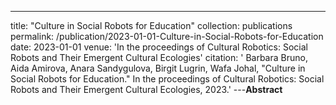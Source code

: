 ---
title: "Culture in Social Robots for Education"
collection: publications
permalink: /publication/2023-01-01-Culture-in-Social-Robots-for-Education
date: 2023-01-01
venue: 'In the proceedings of Cultural Robotics: Social Robots and Their Emergent Cultural Ecologies'
citation: ' Barbara Bruno,  Aida Amirova,  Anara Sandygulova,  Birgit Lugrin,  Wafa Johal, &quot;Culture in Social Robots for Education.&quot; In the proceedings of Cultural Robotics: Social Robots and Their Emergent Cultural Ecologies, 2023.'
---**Abstract** 
